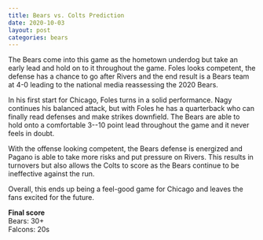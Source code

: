 ```yaml
---
title: Bears vs. Colts Prediction
date: 2020-10-03
layout: post
categories: bears
---
```

The Bears come into this game as the hometown underdog but take an early lead and hold on to it throughout the game. Foles looks competent, the defense has a chance to go after Rivers and the end result is a Bears team at 4-0 leading to the national media reassessing the 2020 Bears. 

In his first start for Chicago, Foles turns in a solid performance. Nagy continues his balanced attack, but with Foles he has a quarterback who can finally read defenses and make strikes downfield. The Bears are able to hold onto a comfortable 3--10 point lead throughout the game and it never feels in doubt. 

With the offense looking competent, the Bears defense is energized and Pagano is able to take more risks and put pressure on Rivers. This results in turnovers but also allows the Colts to score as the Bears continue to be ineffective against the run. 

Overall, this ends up being a feel-good game for Chicago and leaves the fans excited for the future. 

**Final score**<br/>
Bears: 30+<br/>
Falcons: 20s
